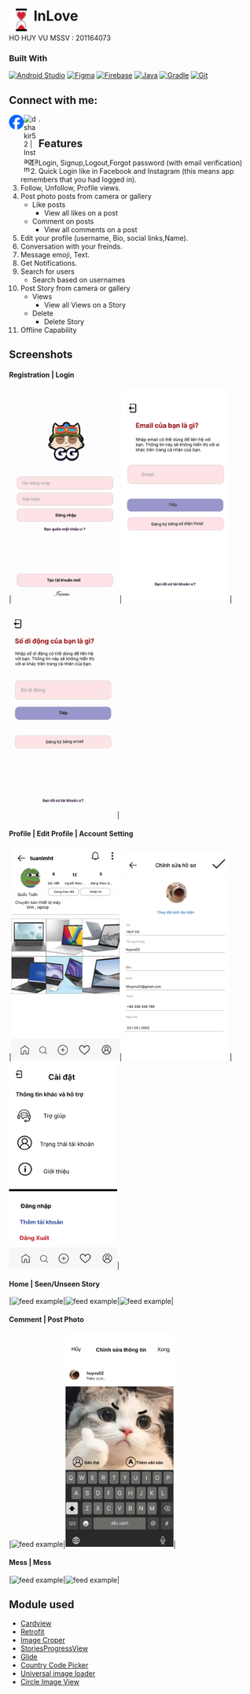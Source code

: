 # <img align="left" alt="codeSTACKr | Instagram" width="50px" src="img/Logo.jpg" />InLove
HO HUY VU MSSV : 201164073
### Built With

[![Android Studio](https://img.shields.io/badge/Android_Studio-3DDC84?style=for-the-badge&logo=android-studio&logoColor=white)](https://developer.android.com/studio)
[![Figma](https://img.shields.io/badge/Figma-a259ff?style=for-the-badge&logo=figma&logoColor=1abcfe)](https://www.figma.com/)
[![Firebase](https://img.shields.io/badge/Firebase-FFCA28?style=for-the-badge&logo=firebase&logoColor=black)](https://firebase.google.com/)
[![Java](https://img.shields.io/badge/Java-007396?style=for-the-badge&logo=java&logoColor=white)](https://www.java.com/)
[![Gradle](https://img.shields.io/badge/Gradle-02303A?style=for-the-badge&logo=gradle&logoColor=white)](https://gradle.org/)
[![Git](https://img.shields.io/badge/Git-F05032?style=for-the-badge&logo=git&logoColor=white)](https://git-scm.com/)

## Connect with me:
[<img align="left" alt="androrealm | Facebook" width="30px" src="img/Facebook_Logo.png" />](https://www.facebook.com/nguyenluuvinh0412)
[<img align="left" alt="dshakir52 | Instagram" width="30px" src="https://cdn.jsdelivr.net/npm/simple-icons@v3/icons/instagram.svg" />](https://www.instagram.com/nguyenluuvinh_/).

## Features
1. Login, Signup,Logout,Forgot password (with email verification)
2. Quick Login like in Facebook and Instagram (this means app remembers that you had logged in).
3. Follow, Unfollow, Profile views.
4. Post photo posts from camera or gallery
   * Like posts
      * View all likes on a post
   * Comment on posts
        * View all comments on a post
5. Edit your profile (username, Bio, social links,Name).
6. Conversation with your freinds.
7. Message emoji, Text.
8. Get Notifications.
9. Search for users
    * Search based on usernames
10. Post Story from camera or gallery
      * Views
        * View all Views on a Story
      * Delete
        * Delete Story
11. Offline Capability

## Screenshots
#### Registration | Login
|<img src="img/dangnhap.jpg" alt="feed example" width="220">|<img src="img/dangki.jpg" alt="feed example" width="220">|<img src="img/dangki2.jpg" alt="feed example" width="220">|


#### Profile | Edit Profile | Account Setting
|<img src="img/pro.jpg" alt="feed example" width="220">|<img src="img/editpro.jpg" alt="feed example" width="220">|<img src="img/caidat.jpg" alt="feed example" width="220">|


#### Home | Seen/Unseen Story
|<img src="img/home.jpg" alt="feed example" width="220">|<img src="img/story.jpg" alt="feed example" width="220">|<img src="img/themtin.jpg" alt="feed example" width="220">|


#### Comment | Post Photo
|<img src="img/binhluan.jpg" alt="feed example" width="220">|<img src="img/danganh.jpg" alt="feed example" width="220">|


#### Mess | Mess
|<img src="img/mess.jpg" alt="feed example" width="220">|<img src="img/tinnhan.jpg" alt="feed example" width="220">|

## Module used
* [Cardview](https://developer.android.com/jetpack/androidx/releases/cardview)
* [Retrofit](https://github.com/square/retrofit)
* [Image Croper](https://github.com/ArthurHub/Android-Image-Cropper)
* [StoriesProgressView](https://github.com/shts/StoriesProgressView)
* [Glide](https://github.com/bumptech/glide)
* [Country Code Picker](https://github.com/hbb20/CountryCodePickerProject)
* [Universal image loader](https://github.com/nostra13/Android-Universal-Image-Loader)
* [Circle Image View](https://github.com/hdodenhof/CircleImageView)
